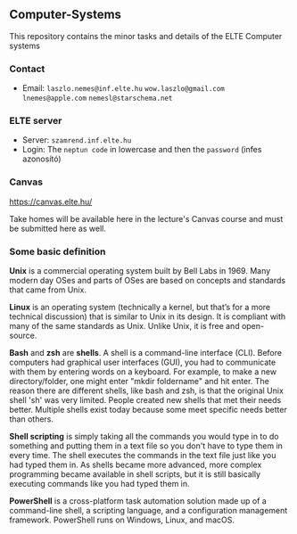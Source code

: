 ## Computer-Systems
This repository contains the minor tasks and details of the ELTE Computer systems

### Contact
- Email: `laszlo.nemes@inf.elte.hu` `wow.laszlo@gmail.com` `lnemes@apple.com` `nemesl@starschema.net`

### ELTE server
- Server: `szamrend.inf.elte.hu`
- Login: The `neptun code` in lowercase and then the `password` (infes azonosító)

### Canvas
https://canvas.elte.hu/

Take homes will be available here in the lecture's Canvas course and must be submitted here as well.

### Some basic definition

**Unix** is a commercial operating system built by Bell Labs in 1969. Many modern day OSes and parts of OSes are based on concepts and standards that came from Unix.

**Linux** is an operating system (technically a kernel, but that’s for a more technical discussion) that is similar to Unix in its design. It is compliant with many of the same standards as Unix. Unlike Unix, it is free and open-source.

**Bash** and **zsh** are **shells**. A shell is a command-line interface (CLI). Before computers had graphical user interfaces (GUI), you had to communicate with them by entering words on a keyboard. For example, to make a new directory/folder, one might enter "mkdir foldername" and hit enter. The reason there are different shells, like bash and zsh, is that the original Unix shell 'sh' was very limited. People created new shells that met their needs better. Multiple shells exist today because some meet specific needs better than others.

**Shell scripting** is simply taking all the commands you would type in to do something and putting them in a text file so you don't have to type them in every time. The shell executes the commands in the text file just like you had typed them in. As shells became more advanced, more complex programming became available in shell scripts, but it is still basically executing commands like you had typed them in.

**PowerShell** is a cross-platform task automation solution made up of a command-line shell, a scripting language, and a configuration management framework. PowerShell runs on Windows, Linux, and macOS.

